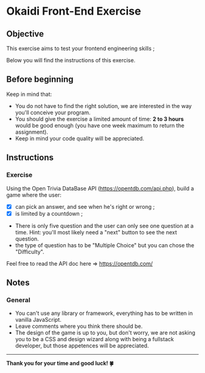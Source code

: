 # Okaidi Front-End Exercise

## Objective

This exercise aims to test your frontend engineering skills ;

Below you will find the instructions of this exercise.

## Before beginning

Keep in mind that:

- You do not have to find the right solution, we are interested in the way you'll conceive your program.
- You should give the exercise a limited amount of time: **2 to 3 hours** would be good enough (you have one week maximum to return the assignment).
- Keep in mind your code quality will be appreciated.

## Instructions

### Exercise

Using the Open Trivia DataBase API (https://opentdb.com/api.php), build a game where the user:

- [x] can pick an answer, and see when he's right or wrong ;
- [x] is limited by a countdown ;

- There is only five question and the user can only see one question at a time.
  Hint: you'll most likely need a "next" button to see the next question.
- the type of question has to be "Multiple Choice" but you can chose the "Difficulty".

Feel free to read the API doc here => https://opentdb.com/

## Notes

### General

- You can't use any library or framework, everything has to be written in vanilla JavaScript.
- Leave comments where you think there should be.
- The design of the game is up to you, but don't worry, we are not asking you to be a CSS and design wizard along with being a fullstack developer, but those appetences will be appreciated.

---

**Thank you for your time and good luck! 🍀**
